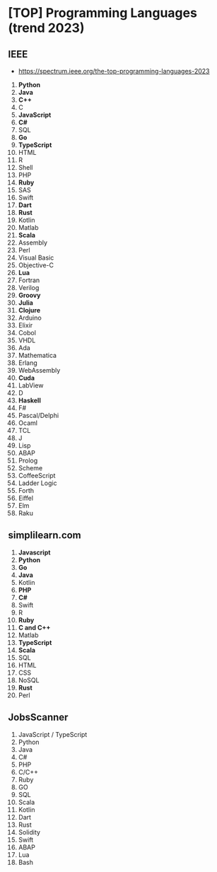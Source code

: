 
# [TOP] Programming Languages (trend 2023)

## IEEE
- https://spectrum.ieee.org/the-top-programming-languages-2023  

1. **Python**
2. **Java**
3. **C++**
4. C
5. **JavaScript**
6. **C#**
7. SQL
8. **Go**
9. **TypeScript**
10. HTML
11. R
12. Shell
13. PHP
14. **Ruby**
15. SAS
16. Swift
17. **Dart**
18. **Rust**
19. Kotlin
20. Matlab
21. **Scala**
22. Assembly
23. Perl
24. Visual Basic
25. Objective-C
26. **Lua**
27. Fortran
28. Verilog
29. **Groovy**
30. **Julia**
31. **Clojure**
32. Arduino
33. Elixir
34. Cobol
35. VHDL
36. Ada
37. Mathematica
38. Erlang
39. WebAssembly
40. **Cuda**
41. LabView
42. D
43. **Haskell**
44. F#
45. Pascal/Delphi
46. Ocaml
47. TCL
48. J
49. Lisp
50. ABAP
51. Prolog
52. Scheme
53. CoffeeScript
54. Ladder Logic
55. Forth
56. Eiffel
57. Elm
58. Raku

## simplilearn.com 
1. **Javascript**
2. **Python**
3. **Go**
4. **Java**
5. Kotlin
6. **PHP**
7. **C#**
8. Swift
9. R
10. **Ruby**
11. **C and C++**
12. Matlab
13. **TypeScript**
14. **Scala**
15. SQL
16. HTML
17. CSS
18. NoSQL
19. **Rust**
20. Perl

## JobsScanner

1. JavaScript / TypeScript
2. Python
3. Java
4. C#
5. PHP
6. C/C++
7. Ruby
8. GO
9. SQL
10. Scala
11. Kotlin
12. Dart
13. Rust
14. Solidity
15. Swift
16. ABAP
17. Lua
18. Bash
